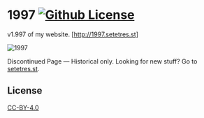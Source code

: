 1997 [![Github License](https://img.shields.io/github/license/setetres/1997.svg)](https://github.com/setetres/1997/blob/master/LICENSE)
====

v1.997 of my website. [http://1997.setetres.st]

![1997](http://files.setetres.st/img/1997-desktop.png?v=1&raw=true)

Discontinued Page &#8212; Historical only. Looking for new stuff? Go to [setetres.st].

License
-------

[CC-BY-4.0]

[setetres.st]: http://setetres.st
[http://1997.setetres.st]: http://1997.setetres.st
[CC-BY-4.0]: http://creativecommons.org/licenses/by/4.0
